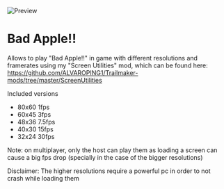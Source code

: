 ![Preview](https://github.com/ALVAROPING1/Trailmaker-mods/blob/master/Bad%20Apple/preview.png)

# Bad Apple!!  

Allows to play "Bad Apple!!" in game with different resolutions and framerates using my "Screen Utilities" mod, which can be found here: https://github.com/ALVAROPING1/Trailmaker-mods/tree/master/ScreenUtilities  

Included versions  
- 80x60 1fps  
- 60x45 3fps  
- 48x36 7.5fps  
- 40x30 15fps  
- 32x24 30fps  

Note: on multiplayer, only the host can play them as loading a screen can cause a big fps drop (specially in the case of the bigger resolutions)  

Disclaimer: The higher resolutions require a powerful pc in order to not crash while loading them  